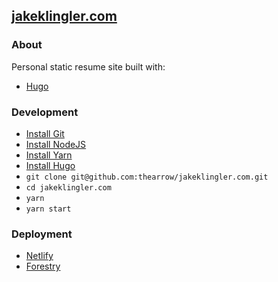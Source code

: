 [jakeklingler.com](http://jakeklingler.com)
--


### About
Personal static resume site built with:
- [Hugo](https://gohugo.io/)


### Development
- [Install Git](https://git-scm.com/)
- [Install NodeJS](https://nodejs.org/en/)
- [Install Yarn](https://yarnpkg.com/lang/en/docs/install/)
- [Install Hugo](https://gohugo.io/overview/installing/)
- `git clone git@github.com:thearrow/jakeklingler.com.git`
- `cd jakeklingler.com`
- `yarn`
- `yarn start`


### Deployment
- [Netlify](https://app.netlify.com/)
- [Forestry](https://forestry.io/)